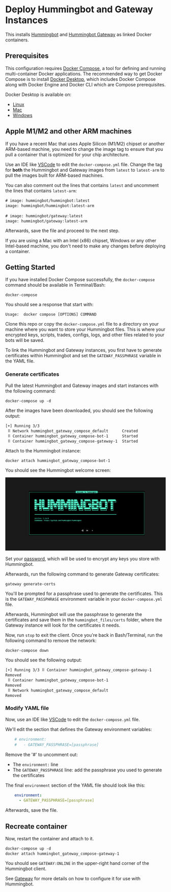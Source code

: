 # Deploy Hummingbot and Gateway Instances

This installs [Hummingbot](https://github.com/hummingbot/hummingbot) and [Hummingbot Gateway](https://github.com/hummingbot/gateway) as linked Docker containers.

## Prerequisites

This configuration requires [Docker Compose](https://docs.docker.com/compose/), a tool for defining and running multi-container Docker applications. The recommended way to get Docker Compose is to install [Docker Desktop](https://www.docker.com/products/docker-desktop/), which includes Docker Compose along with Docker Engine and Docker CLI which are Compose prerequisites.

Docker Desktop is available on:

* [Linux](https://docs.docker.com/desktop/install/linux-install/)
* [Mac](https://docs.docker.com/desktop/install/mac-install/)
* [Windows](https://docs.docker.com/desktop/install/windows-install/)


## Apple M1/M2 and other ARM machines

If you have a recent Mac that uses Apple Silicon (M1/M2) chipset or another ARM-based machine, you need to change the image tag to ensure that you pull a container that is optimized for your chip architecture. 

Use an IDE like [VSCode](https://code.visualstudio.com/) to edit the `docker-compose.yml` file. Change the tag for **both** the Hummingbot and Gateway images from `latest` to `latest-arm` to pull the images built for ARM-based machines. 

You can also comment out the lines that contains `latest` and uncomment the lines that contains `latest-arm`:
```
# image: hummingbot/hummingbot:latest
image: hummingbot/hummingbot:latest-arm

# image: hummingbot/gateway:latest
image: hummingbot/gateway:latest-arm
```

Afterwards, save the file and proceed to the next step.

If you are using a Mac with an Intel (x86) chipset, Windows or any other Intel-based machine, you don't need to make any changes before deploying a container.

## Getting Started

If you have installed Docker Compose successfully, the `docker-compose` command should be available in Terminal/Bash:
```
docker-compose
```

You should see a response that start with:
```
Usage:  docker compose [OPTIONS] COMMAND
```

Clone this repo or copy the `docker-compose.yml` file to a directory on your machine where you want to store your Hummingbot files. This is where your encrypted keys, scripts, trades, configs, logs, and other files related to your bots will be saved.

To link the Hummingbot and Gateway instances, you first have to generate certificates within Hummingbot and set the `GATEWAY_PASSPHRASE` variable in the YAML file.

### Generate certificates

Pull the latest Hummingbot and Gateway images and start instances with the following command:
```
docker-compose up -d
```

After the images have been downloaded, you should see the following output:
```
[+] Running 3/3
 ⠿ Network hummingbot_gateway_compose_default      Created
 ⠿ Container hummingbot_gateway_compose-bot-1      Started
 ⠿ Container hummingbot_gateway_compose-gateway-1  Started       
```

Attach to the Hummingbot instance:
```
docker attach hummingbot_gateway_compose-bot-1
```

You should see the Hummingbot welcome screen:

![welcome screen](../welcome.png)

Set your [password](https://docs.hummingbot.org/operation/password/), which will be used to encrypt any keys you store with Hummingbot.

Afterwards, run the following command to generate Gateway certificates:
```
gateway generate-certs
```

You'll be prompted for a passphrase used to generate the certificates. This is the `GATEWAY_PASSPHRASE` environment variable in your `docker-compose.yml` file.

Afterwards, Hummingbot will use the passphrase to generate the certificates and save them in the `hummingbot_files/certs` folder, where the Gateway instance will look for the certificates it needs.

Now, run `stop` to exit the client. Once you're back in Bash/Terminal, run the following command to remove the network:

```
docker-compose down
```

You should see the following output:
```
[+] Running 3/3 ⠿ Container hummingbot_gateway_compose-gateway-1 Removed
 ⠿ Container hummingbot_gateway_compose-bot-1                    Removed
 ⠿ Network hummingbot_gateway_compose_default                    Removed
```  

### Modify YAML file

Now, use an IDE like [VSCode](https://code.visualstudio.com/) to edit the `docker-compose.yml` file.

We'll edit the section that defines the Gateway environment variables:
```yaml
    # environment:
    #   - GATEWAY_PASSPHRASE=[passphrase]
```

Remove the '#' to uncomment out:
 * The `environment:` line
 * The `GATEWAY_PASSPHRASE` line: add the passphrase you used to generate the certificates

 The final `environment` section of the YAML file should look like this:
```yaml
    environment:
      - GATEWAY_PASSPHRASE=[passphrase]
```

Afterwards, save the file.

## Recreate container

Now, restart the container and attach to it.
```
docker-compose up -d
docker attach hummingbot_gateway_compose-gateway-1
```

You should see `GATEWAY:ONLINE` in the upper-right hand corner of the Hummingbot client.

See [Gateway](https://docs.hummingbot.org/gateway/) for more details on how to configure it for use with Hummingbot.
